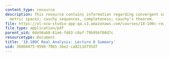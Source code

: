 ```yaml
---
content_type: resource
description: This resource contains information regarding convergent sequences in
  metric spaces; cauchy sequences, completeness; cauchy's theorem.
file: https://ol-ocw-studio-app-qa.s3.amazonaws.com/courses/18-100c-real-analysis-fall-2012/36804475959670653be2ca8211df91d7_MIT18_100CF12_l8sum.pdf
file_type: application/pdf
parent_uid: 0de56ab8-61e6-fd83-c0af-79b956f08d7c
resourcetype: Document
title: '18.100C Real Analysis: Lecture 8 Summary'
uid: 36804475-9596-7065-3be2-ca8211df91d7
---
```


